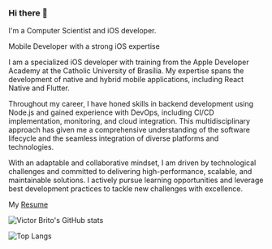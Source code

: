 ### Hi there 👋

I'm a Computer Scientist and iOS developer.

Mobile Developer with a strong iOS expertise

I am a specialized iOS developer with training from the Apple Developer Academy at the Catholic University of Brasília. My expertise spans the development of native and hybrid mobile applications, including React Native and Flutter.

Throughout my career, I have honed skills in backend development using Node.js and gained experience with DevOps, including CI/CD implementation, monitoring, and cloud integration. This multidisciplinary approach has given me a comprehensive understanding of the software lifecycle and the seamless integration of diverse platforms and technologies.

With an adaptable and collaborative mindset, I am driven by technological challenges and committed to delivering high-performance, scalable, and maintainable solutions. I actively pursue learning opportunities and leverage best development practices to tackle new challenges with excellence.

My [ Resume ](https://docs.google.com/document/d/e/2PACX-1vS1_g_ippwvL72NT_ivtxHZvy5rlVO5diD_uIEOfhb4LyU5DBWgAZa9ViMpLWFFFJbVUxC5i7L-fzlJ/pub)

![Victor Brito's GitHub stats](https://github-readme-stats.vercel.app/api?username=Victor-Brito&show_icons=true&theme=dracula&count_private=true)


![Top Langs](https://github-readme-stats.vercel.app/api/top-langs/?username=Victor-Brito&layout=compact&show_icons=true)
